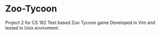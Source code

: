 # Zoo-Tycoon
Project 2 for CS 162
Text based Zoo Tycoon game
Developed in Vim and tested in Unix enviroment.

